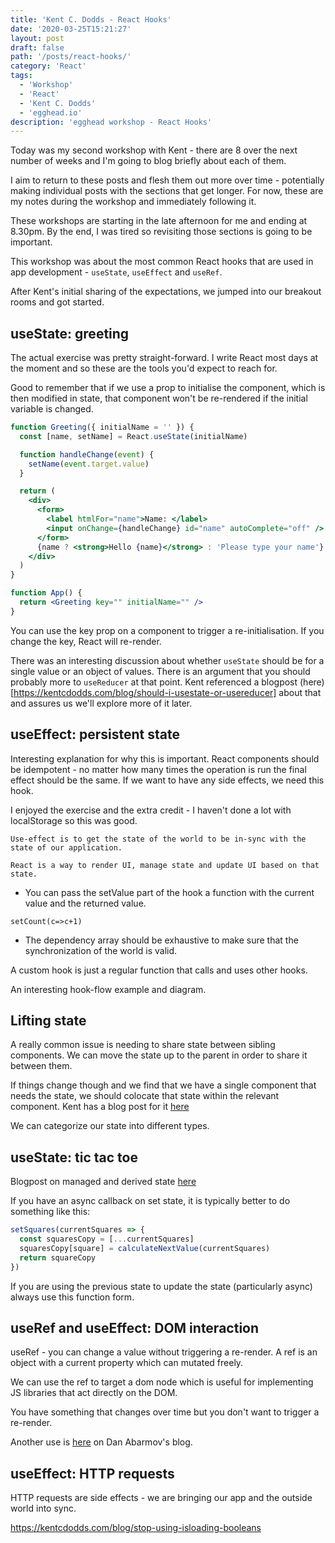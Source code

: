 ```yaml
---
title: 'Kent C. Dodds - React Hooks'
date: '2020-03-25T15:21:27'
layout: post
draft: false
path: '/posts/react-hooks/'
category: 'React'
tags:
  - 'Workshop'
  - 'React'
  - 'Kent C. Dodds'
  - 'egghead.io'
description: 'egghead workshop - React Hooks'
---
```


Today was my second workshop with Kent - there are 8 over the next number of weeks and I'm going to blog briefly about each of them.

I aim to return to these posts and flesh them out more over time - potentially making individual posts with the sections that get longer. For now, these are my notes during the workshop and immediately following it.

These workshops are starting in the late afternoon for me and ending at 8.30pm. By the end, I was tired so revisiting those sections is going to be important.

This workshop was about the most common React hooks that are used in app development - `useState`, `useEffect` and `useRef`.

After Kent's initial sharing of the expectations, we jumped into our breakout rooms and got started.

## useState: greeting

The actual exercise was pretty straight-forward. I write React most days at the moment and so these are the tools you'd expect to reach for.

Good to remember that if we use a prop to initialise the component, which is then modified in state, that component won't be re-rendered if the initial variable is changed.

```jsx
function Greeting({ initialName = '' }) {
  const [name, setName] = React.useState(initialName)

  function handleChange(event) {
    setName(event.target.value)
  }

  return (
    <div>
      <form>
        <label htmlFor="name">Name: </label>
        <input onChange={handleChange} id="name" autoComplete="off" />
      </form>
      {name ? <strong>Hello {name}</strong> : 'Please type your name'}
    </div>
  )
}

function App() {
  return <Greeting key="" initialName="" />
}
```

You can use the key prop on a component to trigger a re-initialisation. If you change the key, React will re-render.

There was an interesting discussion about whether `useState` should be for a single value or an object of values. There is an argument that you should probably more to `useReducer` at that point. Kent referenced a blogpost (here)[https://kentcdodds.com/blog/should-i-usestate-or-usereducer] about that and assures us we'll explore more of it later.

## useEffect: persistent state

Interesting explanation for why this is important. React components should be idempotent - no matter how many times the operation is run the final effect should be the same. If we want to have any side effects, we need this hook.

I enjoyed the exercise and the extra credit - I haven't done a lot with localStorage so this was good.

```
Use-effect is to get the state of the world to be in-sync with the state of our application.
```

```
React is a way to render UI, manage state and update UI based on that state.
```

- You can pass the setValue part of the hook a function with the current value and the returned value.

```
setCount(c=>c+1)
```

- The dependency array should be exhaustive to make sure that the synchronization of the world is valid.

A custom hook is just a regular function that calls and uses other hooks.

An interesting hook-flow example and diagram.

## Lifting state

A really common issue is needing to share state between sibling components. We can move the state up to the parent in order to share it between them.

If things change though and we find that we have a single component that needs the state, we should colocate that state within the relevant component. Kent has a blog post for it [here](https://kentcdodds.com/blog/state-colocation-will-make-your-react-app-faster)

We can categorize our state into different types.

## useState: tic tac toe

Blogpost on managed and derived state [here](https://kentcdodds.com/blog/dont-sync-state-derive-it)

If you have an async callback on set state, it is typically better to do something like this:

```js
setSquares(currentSquares => {
  const squaresCopy = [...currentSquares]
  squaresCopy[square] = calculateNextValue(currentSquares)
  return squareCopy
})
```

If you are using the previous state to update the state (particularly async) always use this function form.

## useRef and useEffect: DOM interaction

useRef - you can change a value without triggering a re-render. A ref is an object with a current property which can mutated freely.

We can use the ref to target a dom node which is useful for implementing JS libraries that act directly on the DOM.

You have something that changes over time but you don't want to trigger a re-render.

Another use is [here](https://overreacted.io/making-setinterval-declarative-with-react-hooks/) on Dan Abarmov's blog.

## useEffect: HTTP requests

HTTP requests are side effects - we are bringing our app and the outside world into sync.

https://kentcdodds.com/blog/stop-using-isloading-booleans
